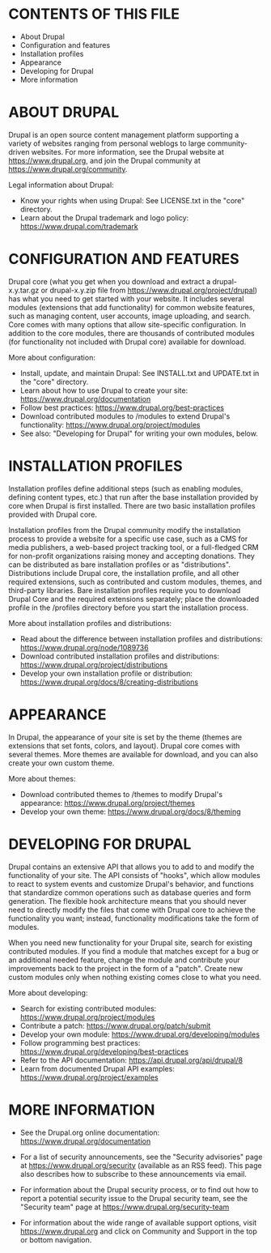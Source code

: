 # CONTENTS OF THIS FILE
 * About Drupal
 * Configuration and features
 * Installation profiles
 * Appearance
 * Developing for Drupal
 * More information


# ABOUT DRUPAL
Drupal is an open source content management platform supporting a variety of
websites ranging from personal weblogs to large community-driven websites. For
more information, see the Drupal website at https://www.drupal.org, and join
the Drupal community at https://www.drupal.org/community.

Legal information about Drupal:
 * Know your rights when using Drupal:
   See LICENSE.txt in the "core" directory.
 * Learn about the Drupal trademark and logo policy:
   https://www.drupal.com/trademark


# CONFIGURATION AND FEATURES
Drupal core (what you get when you download and extract a drupal-x.y.tar.gz or
drupal-x.y.zip file from https://www.drupal.org/project/drupal) has what you
need to get started with your website. It includes several modules (extensions
that add functionality) for common website features, such as managing content,
user accounts, image uploading, and search. Core comes with many options that
allow site-specific configuration. In addition to the core modules, there are
thousands of contributed modules (for functionality not included with Drupal
core) available for download.

More about configuration:
 * Install, update, and maintain Drupal:
   See INSTALL.txt and UPDATE.txt in the "core" directory.
 * Learn about how to use Drupal to create your site:
   https://www.drupal.org/documentation
 * Follow best practices:
   https://www.drupal.org/best-practices
 * Download contributed modules to /modules to extend Drupal's functionality:
   https://www.drupal.org/project/modules
 * See also: "Developing for Drupal" for writing your own modules, below.


# INSTALLATION PROFILES
Installation profiles define additional steps (such as enabling modules,
defining content types, etc.) that run after the base installation provided
by core when Drupal is first installed. There are two basic installation
profiles provided with Drupal core.

Installation profiles from the Drupal community modify the installation process
to provide a website for a specific use case, such as a CMS for media
publishers, a web-based project tracking tool, or a full-fledged CRM for
non-profit organizations raising money and accepting donations. They can be
distributed as bare installation profiles or as "distributions". Distributions
include Drupal core, the installation profile, and all other required
extensions, such as contributed and custom modules, themes, and third-party
libraries. Bare installation profiles require you to download Drupal Core and
the required extensions separately; place the downloaded profile in the
/profiles directory before you start the installation process.

More about installation profiles and distributions:
 * Read about the difference between installation profiles and distributions:
   https://www.drupal.org/node/1089736
 * Download contributed installation profiles and distributions:
   https://www.drupal.org/project/distributions
 * Develop your own installation profile or distribution:
   https://www.drupal.org/docs/8/creating-distributions


# APPEARANCE
In Drupal, the appearance of your site is set by the theme (themes are
extensions that set fonts, colors, and layout). Drupal core comes with several
themes. More themes are available for download, and you can also create your own
custom theme.

More about themes:
 * Download contributed themes to /themes to modify Drupal's appearance:
   https://www.drupal.org/project/themes
 * Develop your own theme:
   https://www.drupal.org/docs/8/theming


# DEVELOPING FOR DRUPAL
Drupal contains an extensive API that allows you to add to and modify the
functionality of your site. The API consists of "hooks", which allow modules to
react to system events and customize Drupal's behavior, and functions that
standardize common operations such as database queries and form generation. The
flexible hook architecture means that you should never need to directly modify
the files that come with Drupal core to achieve the functionality you want;
instead, functionality modifications take the form of modules.

When you need new functionality for your Drupal site, search for existing
contributed modules. If you find a module that matches except for a bug or an
additional needed feature, change the module and contribute your improvements
back to the project in the form of a "patch". Create new custom modules only
when nothing existing comes close to what you need.

More about developing:
 * Search for existing contributed modules:
   https://www.drupal.org/project/modules
 * Contribute a patch:
   https://www.drupal.org/patch/submit
 * Develop your own module:
   https://www.drupal.org/developing/modules
 * Follow programming best practices:
   https://www.drupal.org/developing/best-practices
 * Refer to the API documentation:
   https://api.drupal.org/api/drupal/8
 * Learn from documented Drupal API examples:
   https://www.drupal.org/project/examples


# MORE INFORMATION
 * See the Drupal.org online documentation:
   https://www.drupal.org/documentation

 * For a list of security announcements, see the "Security advisories" page at
   https://www.drupal.org/security (available as an RSS feed). This page also
   describes how to subscribe to these announcements via email.

 * For information about the Drupal security process, or to find out how to
   report a potential security issue to the Drupal security team, see the
   "Security team" page at https://www.drupal.org/security-team

 * For information about the wide range of available support options, visit
   https://www.drupal.org and click on Community and Support in the top or
   bottom navigation.
